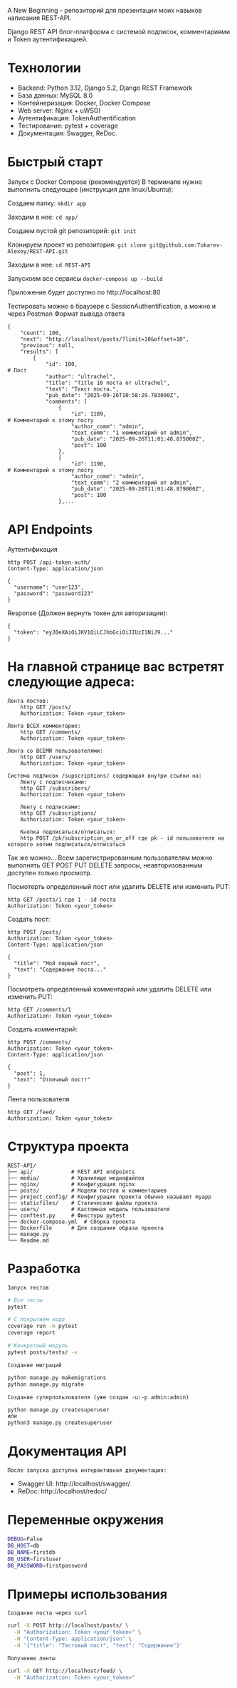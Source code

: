 A New Beginning - репозиторий для презентации моих навыков написания REST-API.

Django REST API блог-платформа с системой подписок, комментариями и Token аутентификацией.

# Технологии

- Backend: Python 3.12, Django 5.2, Django REST Framework
- База данных: MySQL 8.0
- Контейнеризация: Docker, Docker Compose
- Web server: Nginx + uWSGI
- Аутентификация: TokenAuthentification
- Тестирование: pytest + coverage
- Документация: Swagger, ReDoc.

# Быстрый старт

Запуск с Docker Compose (рекомендуется)
В терминале нужно выполнить следующее (инструкция для linux/Ubuntu):

Создаем папку:
 ```mkdir app```

Заходим в нее:
```cd app/```

Создаем пустой git репозиторий:
```git init```

Клонируем проект из репозитория:
```git clone git@github.com:Tokarev-Alexey/REST-API.git```

Заходим в нее:
```cd REST-API```

Запускоем все сервисы
```docker-compose up --build```

Приложение будет доступно по http://localhost:80

Тестировать можно в браузере с SessionAuthentification, а можно и через Postman
Формат вывода ответа
```
{
    "count": 100,
    "next": "http://localhost/posts/?limit=10&offset=10",
    "previous": null,
    "results": [
        {
            "id": 100,                                                  # Пост
            "author": "ultrachel",
            "title": "Title 10 поста от ultrachel",
            "text": "Текст поста.",
            "pub_date": "2025-09-26T10:58:29.783000Z",
            "comments": [
                {
                    "id": 1189,                                         # Комментарий к этому посту
                    "author_comm": "admin",
                    "text_comm": "1 комментарий от admin",
                    "pub_date": "2025-09-26T11:01:48.875000Z",
                    "post": 100
                },
                {
                    "id": 1190,                                         # Комментарий к этому посту
                    "author_comm": "admin",
                    "text_comm": "2 комментарий от admin",
                    "pub_date": "2025-09-26T11:01:48.879000Z",
                    "post": 100
                },...
```
# API Endpoints

 Аутентификация
```
http POST /api-token-auth/ 
Content-Type: application/json

{
  "username": "user123",
  "password": "password123"
}
```
Response (Должен вернуть токен для авторизации):
```
{
  "token": "eyJ0eXAiOiJKV1QiLCJhbGciOiJIUzI1NiJ9..."
}
```
# На главной странице вас встретят следующие адреса:

```
Лента постов:
    http GET /posts/
    Authorization: Token <your_token>
    
Лента ВСЕХ комментарие:
    http GET /comments/
    Authorization: Token <your_token>

Лента со ВСЕМИ пользователями:
    http GET /users/
    Authorization: Token <your_token>

Система подписок /supscriptions/ содержащая внутри ссылки на:
    Ленту с подписчиками:
    http GET /subscribers/
    Authorization: Token <your_token>

    Ленту с подписками:
    http GET /subscriptions/
    Authorization: Token <your_token>
    
    Кнопка подписаться/отписаться:
    http POST /pk/subscription_on_or_off где pk - id пользователя на которого хотим подписаться/отписаться
```
Так же можно...
Всем зарегистрированным пользователям можно выполнять GET POST PUT DELETE запросы, неавторизованным доступен только просмотр.

Посмотерть определенный пост или удалить DELETE или изменить PUT:
```
http GET /posts/1 где 1 - id поста
Authorization: Token <your_token>
```
Создать пост:
```
http POST /posts/
Authorization: Token <your_token>
Content-Type: application/json

{
  "title": "Мой первый пост",
  "text": "Содержание поста..."
}
```
Посмотреть определенный комментарий или удалить DELETE или изменить PUT:
```
http GET /comments/1
Authorization: Token <your_token>
```

Создать комментарий:
```
http POST /comments/
Authorization: Token <your_token>
Content-Type: application/json

{
  "post": 1,
  "text": "Отличный пост!"
}
```
 Лента пользователя
```
http GET /feed/
Authorization: Token <your_token>
```

# Структура проекта

```
REST-API/
├── api/            # REST API endpoints
├── media/          # Хранилище медиафайлов
├── nginx/          # Конфигурация nginx
├── posts/          # Модели постов и комментариев
├── project_config/ # Конфигурация проекта обычно называют myapp
├── staticfiles/    # Статические файлы проекта
├── users/          # Кастомная модель пользователя
├── conftest.py     # Фикстуры pytest
├── docker-compose.yml  # Сборка проекта
├── Dockerfile      # Для создания образа проекта
├── manage.py
└── Readme.md
```

# Разработка
    Запуск тестов

```bash
# Все тесты
pytest

# С покрытием кода
coverage run -m pytest
coverage report

# Конкретный модуль
pytest posts/tests/ -v
```

    Создание миграций

```bash
python manage.py makemigrations
python manage.py migrate
```

    Создание суперпользователя (уже создан -u:-p admin:admin)

```bash
python manage.py createsuperuser
или
python3 manage.py createsuperuser
```

# Документация API

    После запуска доступна интерактивная документация:
- Swagger UI: http://localhost/swagger/
- ReDoc: http://localhost/redoc/

# Переменные окружения

```bash
DEBUG=False
DB_HOST=db
DB_NAME=firstdb
DB_USER=firstuser
DB_PASSWORD=firstpassword
```

# Примеры использования

    Создание поста через curl

```bash
curl -X POST http://localhost/posts/ \
  -H "Authorization: Token <your_token>" \
  -H "Content-Type: application/json" \
  -d '{"title": "Тестовый пост", "text": "Содержание"}'
```

    Получение ленты

```bash
curl -X GET http://localhost/feed/ \
  -H "Authorization: Token <your_token>"
```

